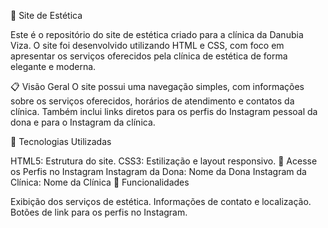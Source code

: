 💅 Site de Estética

Este é o repositório do site de estética criado para a clínica da Danubia Viza. O site foi desenvolvido utilizando HTML e CSS, com foco em apresentar os serviços oferecidos pela clínica de estética de forma elegante e moderna.

📋 Visão Geral
O site possui uma navegação simples, com informações sobre os serviços oferecidos, horários de atendimento e contatos da clínica. Também inclui links diretos para os perfis do Instagram pessoal da dona e para o Instagram da clínica.

🚀 Tecnologias Utilizadas

HTML5: Estrutura do site.
CSS3: Estilização e layout responsivo.
🔗 Acesse os Perfis no Instagram
Instagram da Dona: Nome da Dona
Instagram da Clínica: Nome da Clínica
🎨 Funcionalidades

Exibição dos serviços de estética.
Informações de contato e localização.
Botões de link para os perfis no Instagram.
